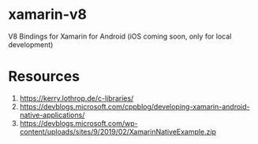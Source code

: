 # xamarin-v8
V8 Bindings for Xamarin for Android (iOS coming soon, only for local development)

# Resources
1. https://kerry.lothrop.de/c-libraries/
2. https://devblogs.microsoft.com/cppblog/developing-xamarin-android-native-applications/
3. https://devblogs.microsoft.com/wp-content/uploads/sites/9/2019/02/XamarinNativeExample.zip
